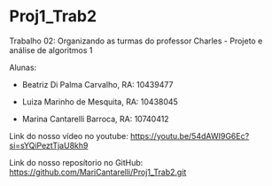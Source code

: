 # Proj1_Trab2

Trabalho 02: Organizando as turmas do professor Charles - Projeto e análise de algoritmos 1

Alunas:

- Beatriz Di Palma Carvalho, RA: 10439477

- Luiza Marinho de Mesquita, RA: 10438045

- Marina Cantarelli Barroca, RA: 10740412

Link do nosso vídeo no youtube: https://youtu.be/54dAWI9G6Ec?si=sYQiPeztTjaU8kh9

Link do nosso reposítorio no GitHub: https://github.com/MariCantarelli/Proj1_Trab2.git
